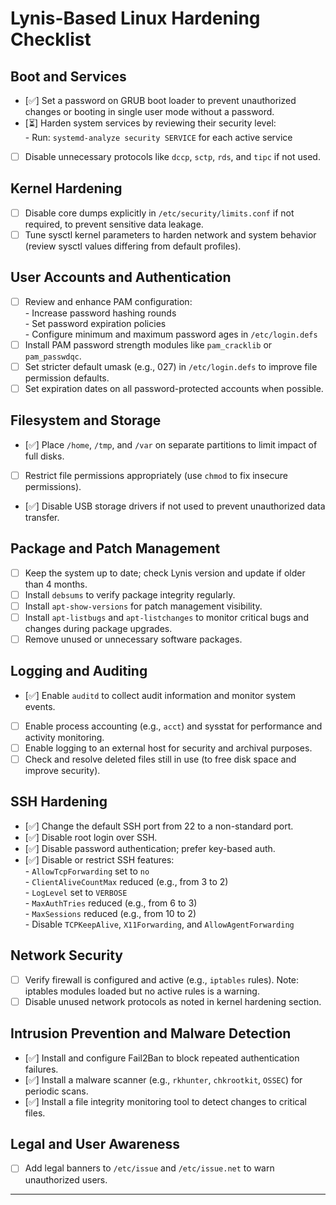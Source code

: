 # Lynis-Based Linux Hardening Checklist

## Boot and Services
- [✅] Set a password on GRUB boot loader to prevent unauthorized changes or booting in single user mode without a password.  
- [⏳] Harden system services by reviewing their security level:  
      - Run: `systemd-analyze security SERVICE` for each active service  
- [ ] Disable unnecessary protocols like `dccp`, `sctp`, `rds`, and `tipc` if not used.

## Kernel Hardening
- [ ] Disable core dumps explicitly in `/etc/security/limits.conf` if not required, to prevent sensitive data leakage.  
- [ ] Tune sysctl kernel parameters to harden network and system behavior (review sysctl values differing from default profiles).

## User Accounts and Authentication
- [ ] Review and enhance PAM configuration:  
      - Increase password hashing rounds  
      - Set password expiration policies  
      - Configure minimum and maximum password ages in `/etc/login.defs`  
- [ ] Install PAM password strength modules like `pam_cracklib` or `pam_passwdqc`.  
- [ ] Set stricter default umask (e.g., 027) in `/etc/login.defs` to improve file permission defaults.  
- [ ] Set expiration dates on all password-protected accounts when possible.  

## Filesystem and Storage
- [✅] Place `/home`, `/tmp`, and `/var` on separate partitions to limit impact of full disks.  
- [ ] Restrict file permissions appropriately (use `chmod` to fix insecure permissions).  
- [✅] Disable USB storage drivers if not used to prevent unauthorized data transfer.

## Package and Patch Management
- [ ] Keep the system up to date; check Lynis version and update if older than 4 months.  
- [ ] Install `debsums` to verify package integrity regularly.  
- [ ] Install `apt-show-versions` for patch management visibility.  
- [ ] Install `apt-listbugs` and `apt-listchanges` to monitor critical bugs and changes during package upgrades.  
- [ ] Remove unused or unnecessary software packages.

## Logging and Auditing
- [✅] Enable `auditd` to collect audit information and monitor system events.  
- [ ] Enable process accounting (e.g., `acct`) and sysstat for performance and activity monitoring.  
- [ ] Enable logging to an external host for security and archival purposes.  
- [ ] Check and resolve deleted files still in use (to free disk space and improve security).

## SSH Hardening
- [✅] Change the default SSH port from 22 to a non-standard port.
- [✅] Disable root login over SSH.  
- [✅] Disable password authentication; prefer key-based auth.  
- [✅] Disable or restrict SSH features:  
      - `AllowTcpForwarding` set to `no`  
      - `ClientAliveCountMax` reduced (e.g., from 3 to 2)  
      - `LogLevel` set to `VERBOSE`  
      - `MaxAuthTries` reduced (e.g., from 6 to 3)  
      - `MaxSessions` reduced (e.g., from 10 to 2)  
      - Disable `TCPKeepAlive`, `X11Forwarding`, and `AllowAgentForwarding`  


## Network Security
- [ ] Verify firewall is configured and active (e.g., `iptables` rules). Note: iptables modules loaded but no active rules is a warning.  
- [ ] Disable unused network protocols as noted in kernel hardening section.

## Intrusion Prevention and Malware Detection
- [✅] Install and configure Fail2Ban to block repeated authentication failures.  
- [✅] Install a malware scanner (e.g., `rkhunter`, `chkrootkit`, `OSSEC`) for periodic scans.  
- [✅] Install a file integrity monitoring tool to detect changes to critical files.

## Legal and User Awareness
- [ ] Add legal banners to `/etc/issue` and `/etc/issue.net` to warn unauthorized users.

---

